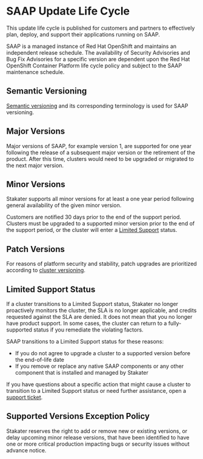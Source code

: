 # SAAP Update Life Cycle

This update life cycle is published for customers and partners to effectively plan, deploy, and support their applications running on SAAP.

SAAP is a managed instance of Red Hat OpenShift and maintains an independent release schedule. The availability of Security Advisories and Bug Fix Advisories for a specific version are dependent upon the Red Hat OpenShift Container Platform life cycle policy and subject to the SAAP maintenance schedule.

## Semantic Versioning

[Semantic versioning](https://semver.org/) and its corresponding terminology is used for SAAP versioning.

## Major Versions

Major versions of SAAP, for example version 1, are supported for one year following the release of a subsequent major version or the retirement of the product. After this time, clusters would need to be upgraded or migrated to the next major version.

## Minor Versions

Stakater supports all minor versions for at least a one year period following general availability of the given minor version.

Customers are notified 30 days prior to the end of the support period. Clusters must be upgraded to a supported minor version prior to the end of the support period, or the cluster will enter a [Limited Support](#limited-support-status) status.

## Patch Versions

For reasons of platform security and stability, patch upgrades are prioritized according to [cluster versioning](./responsibilities.md#change-management).

## Limited Support Status

If a cluster transitions to a Limited Support status, Stakater no longer proactively monitors the cluster, the SLA is no longer applicable, and credits requested against the SLA are denied. It does not mean that you no longer have product support. In some cases, the cluster can return to a fully-supported status if you remediate the violating factors.

SAAP transitions to a Limited Support status for these reasons:

- If you do not agree to upgrade a cluster to a supported version before the end-of-life date
- If you remove or replace any native SAAP components or any other component that is installed and managed by Stakater

If you have questions about a specific action that might cause a cluster to transition to a Limited Support status or need further assistance, open a [support ticket](https://support.stakater.com/index.html).

## Supported Versions Exception Policy

Stakater reserves the right to add or remove new or existing versions, or delay upcoming minor release versions, that have been identified to have one or more critical production impacting bugs or security issues without advance notice.
